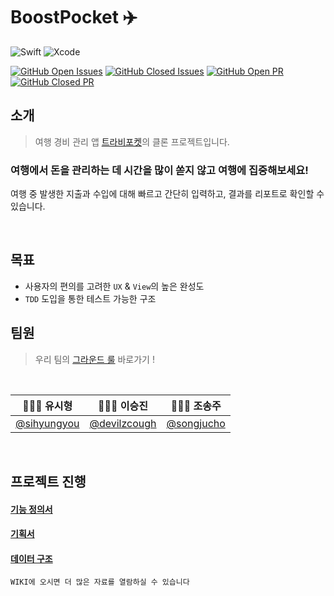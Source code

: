 # BoostPocket ✈️

<p align="middle">
  
![Swift](https://img.shields.io/badge/swift-v5.1-red?logo=swift) 
![Xcode](https://img.shields.io/badge/xcode-v12.1-blue?logo=xcode)
  
</p>

[![GitHub Open Issues](https://img.shields.io/github/issues-raw/boostcamp-2020/Project18-A-BoostPocket?color=green)](https://github.com/boostcamp-2020/Project18-A-BoostPocket/issues)
[![GitHub Closed Issues](https://img.shields.io/github/issues-closed-raw/boostcamp-2020/Project18-A-BoostPocket?color=red)](https://github.com/boostcamp-2020/Project18-A-BoostPocket/issues)
[![GitHub Open PR](https://img.shields.io/github/issues-pr-raw/boostcamp-2020/Project18-A-BoostPocket?color=green)](https://github.com/boostcamp-2020/Project18-A-BoostPocket/issues)
[![GitHub Closed PR](https://img.shields.io/github/issues-pr-closed-raw/boostcamp-2020/Project18-A-BoostPocket?color=red)](https://github.com/boostcamp-2020/Project18-A-BoostPocket/issues)


## 소개
> 여행 경비 관리 앱 [트라비포켓](https://apps.apple.com/kr/app/%ED%8A%B8%EB%9D%BC%EB%B9%84%ED%8F%AC%EC%BC%93-%EC%97%AC%ED%96%89%EA%B0%80%EA%B3%84%EB%B6%80-%EC%97%AC%ED%96%89-%EA%B2%BD%EB%B9%84-%EA%B4%80%EB%A6%AC/id673659438)의 클론 프로젝트입니다.
### 여행에서 돈을 관리하는 데 시간을 많이 쏟지 않고 여행에 집중해보세요!
여행 중 발생한 지출과 수입에 대해 빠르고 간단히 입력하고, 결과를 리포트로 확인할 수 있습니다.

<br>

## 목표
- 사용자의 편의를 고려한 `UX` & `View`의 높은 완성도
- `TDD` 도입을 통한 테스트 가능한 구조

## 팀원
> 우리 팀의 [그라운드 룰](https://github.com/boostcamp-2020/Project18-A-BoostPocket/wiki/%EA%B7%B8%EB%9D%BC%EC%9A%B4%EB%93%9C-%EB%A3%B0%F0%9F%93%8C) 바로가기 ! 
<br>

|🧑🏻‍💻 유시형|👩🏻‍💻 이승진|👩🏻‍💻 조송주|
|-|-|-|
|[@sihyungyou](https://github.com/sihyungyou)|[@devilzcough](https://github.com/devilzcough)|[@songjucho](https://github.com/songjucho)|

<br>

## 프로젝트 진행
#### [기능 정의서](https://docs.google.com/spreadsheets/d/19Urencx8R7EFYPD1Mnh1Hqx5l-yV6KTE54ZrKQ7p0JY/edit?usp=sharing)
#### [기획서](https://github.com/boostcamp-2020/Project18-A-BoostPocket/wiki/%ED%94%84%EB%A1%9C%EC%A0%9D%ED%8A%B8-%EA%B8%B0%ED%9A%8D%EC%84%9C)
#### [데이터 구조](https://github.com/boostcamp-2020/Project18-A-BoostPocket/wiki/ERD)

`WIKI에 오시면 더 많은 자료를 열람하실 수 있습니다`
